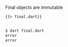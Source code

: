<!--
title: Final
-->

Final objects are immutable

<pre>
<code class="hljs dart">{{> final.dart}}
</code>
</pre>

```bash
$ dart final.dart
error
error
```
